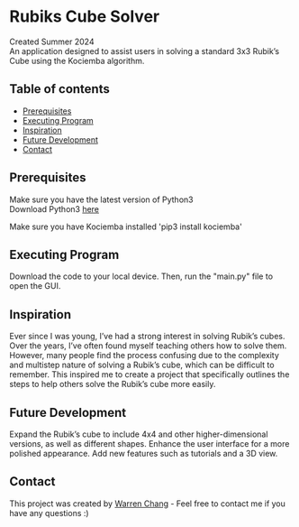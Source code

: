 # Rubiks Cube Solver

Created Summer 2024<br>
An application designed to assist users in solving a standard 3x3 Rubik’s Cube using the Kociemba algorithm.  

## Table of contents
* [Prerequisites](#prerequisites)
* [Executing Program](#executing-program)
* [Inspiration](#inspiration)
* [Future Development](#future-development)
* [Contact](#contact)


## Prerequisites

Make sure you have the latest version of Python3<br>
Download Python3 [here]([https://www.oracle.com/java/technologies/javase-downloads.html](https://www.python.org/downloads/))

Make sure you have Kociemba installed
'pip3 install kociemba'


## Executing Program

Download the code to your local device. Then, run the "main.py" file to open the GUI. 

## Inspiration

Ever since I was young, I’ve had a strong interest in solving Rubik’s cubes. Over the years, I’ve often found myself teaching others how to solve them. However, many people find the process confusing due to the complexity and multistep nature of solving a Rubik’s cube, which can be difficult to remember. This inspired me to create a project that specifically outlines the steps to help others solve the Rubik’s cube more easily.

## Future Development

Expand the Rubik’s cube to include 4x4 and other higher-dimensional versions, as well as different shapes. Enhance the user interface for a more polished appearance. Add new features such as tutorials and a 3D view. 

## Contact

This project was created by [Warren Chang](https://www.linkedin.com/in/warren-chang-215644229/) - Feel free to contact me if you have any questions :)

